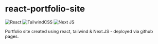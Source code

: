 # react-portfolio-site



![React](https://img.shields.io/badge/react-%2320232a.svg?style=for-the-badge&logo=react&logoColor=%2361DAFB)
![TailwindCSS](https://img.shields.io/badge/tailwindcss-%2338B2AC.svg?style=for-the-badge&logo=tailwind-css&logoColor=white)
<img alt="Next JS" src="https://img.shields.io/badge/nextjs-%23000000.svg?style=for-the-badge&logo=next.js&logoColor=white"/>

Portfolio site created using react, tailwind & Next.JS - deployed via github pages.
